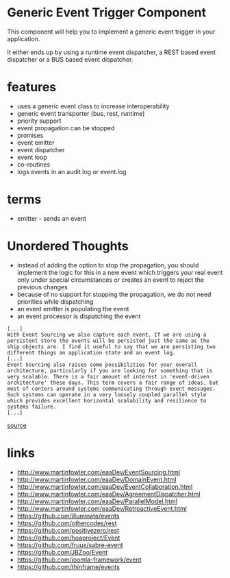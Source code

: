 # Generic Event Trigger Component

This component will help you to implement a generic event trigger in your application.

It either ends up by using a runtime event dispatcher, a REST based event dispatcher or a BUS based event dispatcher.

# features

* uses a generic event class to increase interoperability
* generic event transporter (bus, rest, runtime)
* priority support
* event propagation can be stopped
* promises
* event emitter
* event dispatcher
* event loop
* co-routines
* logs events in an audit.log or event.log

# terms

* emitter - sends an event

# Unordered Thoughts

* instead of adding the option to stop the propagation, you should implement the logic for this in a new event which triggers your real event only under special circumstances or creates an event to reject the previous changes
* because of no support for stopping the propagation, we do not need priorities while dispatching
* an event emitter is populating the event
* an event processor is dispatching the event

```
[...]
With Event Sourcing we also capture each event. If we are using a persistent store the events will be persisted just the same as the ship objects are. I find it useful to say that we are persisting two different things an application state and an event log.
[...]
Event Sourcing also raises some possibilities for your overall architecture, particularly if you are looking for something that is very scalable. There is a fair amount of interest in 'event-driven architecture' these days. This term covers a fair range of ideas, but most of centers around systems communicating through event messages. Such systems can operate in a very loosely coupled parallel style which provides excellent horizontal scalability and resilience to systems failure.
[...]
```
[source](http://www.martinfowler.com/eaaDev/EventSourcing.html)

# links

* http://www.martinfowler.com/eaaDev/EventSourcing.html
* http://www.martinfowler.com/eaaDev/DomainEvent.html
* http://www.martinfowler.com/eaaDev/EventCollaboration.html
* http://www.martinfowler.com/eaaDev/AgreementDispatcher.html
* http://www.martinfowler.com/eaaDev/ParallelModel.html
* http://www.martinfowler.com/eaaDev/RetroactiveEvent.html
* https://github.com/illuminate/events
* https://github.com/othercodes/rest
* https://github.com/positivezero/rest
* https://github.com/hoaproject/Event
* https://github.com/fruux/sabre-event
* https://github.com/JBZoo/Event
* https://github.com/joomla-framework/event
* https://github.com/thinframe/events
